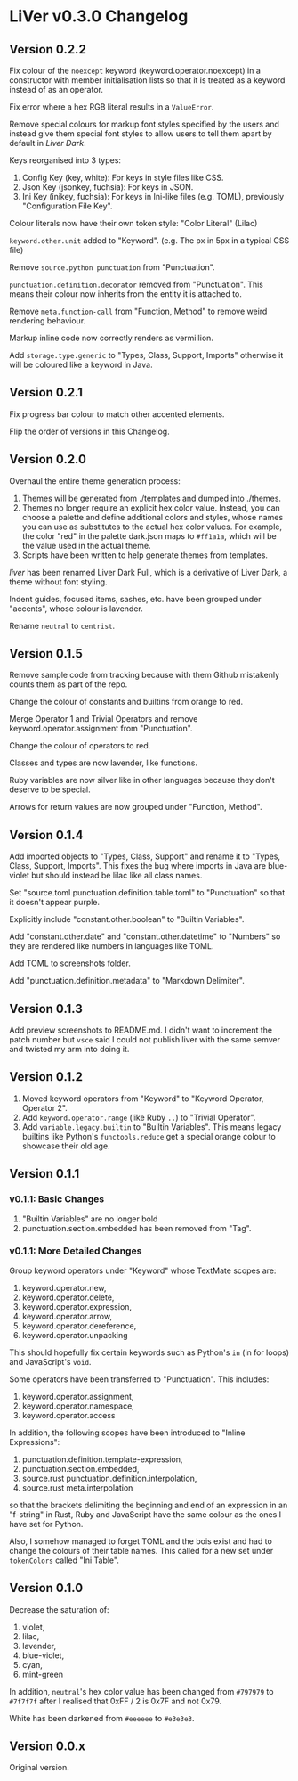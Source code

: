 # LiVer v0.3.0 Changelog

## Version 0.2.2

Fix colour of the `noexcept` keyword (keyword.operator.noexcept) in a
constructor with member initialisation lists so that it is treated as a keyword
instead of as an operator.

Fix error where a hex RGB literal results in a `ValueError`.

Remove special colours for markup font styles specified by the users
and instead give them special font styles to allow users to tell them apart
by default in *Liver Dark*.

Keys reorganised into 3 types:

1. Config Key (key, white): For keys in style files like CSS.
2. Json Key (jsonkey, fuchsia): For keys in JSON.
3. Ini Key (inikey, fuchsia): For keys in Ini-like files (e.g. TOML),
   previously "Configuration File Key".

Colour literals now have their own token style: "Color Literal" (Lilac)

`keyword.other.unit` added to "Keyword".
(e.g. The px in 5px in a typical CSS file)

Remove `source.python punctuation` from "Punctuation".

`punctuation.definition.decorator` removed from "Punctuation". This means
their colour now inherits from the entity it is attached to.

Remove `meta.function-call` from "Function, Method" to remove
weird rendering behaviour.

Markup inline code now correctly renders as vermillion.

Add `storage.type.generic` to "Types, Class, Support, Imports" otherwise it
will be coloured like a keyword in Java.

## Version 0.2.1

Fix progress bar colour to match other accented elements.

Flip the order of versions in this Changelog.

## Version 0.2.0

Overhaul the entire theme generation process:

1. Themes will be generated from ./templates and dumped into ./themes.
2. Themes no longer require an explicit hex color value. Instead, you can
choose a palette and define additional colors and styles, whose names you
can use as substitutes to the actual hex color values. For example, the
color "red" in the palette dark.json maps to `#ff1a1a`, which will be the
value used in the actual theme.
3. Scripts have been written to help generate themes from templates.

*liver* has been renamed Liver Dark Full, which is a derivative of Liver Dark,
a theme without font styling.

Indent guides, focused items, sashes, etc. have been grouped under "accents",
whose colour is lavender.

Rename `neutral` to `centrist`.

## Version 0.1.5

Remove sample code from tracking because with them Github mistakenly
counts them as part of the repo.

Change the colour of constants and builtins from orange to red.

Merge Operator 1 and Trivial Operators and remove
keyword.operator.assignment from "Punctuation".

Change the colour of operators to red.

Classes and types are now lavender, like functions.

Ruby variables are now silver like in other languages because they don't
deserve to be special.

Arrows for return values are now grouped under "Function, Method".

## Version 0.1.4

Add imported objects to "Types, Class, Support" and rename it to
"Types, Class, Support, Imports". This fixes the bug where imports
in Java are blue-violet but should instead be lilac like all class
names.

Set "source.toml punctuation.definition.table.toml" to "Punctuation"
so that it doesn't appear purple.

Explicitly include "constant.other.boolean" to "Builtin Variables".

Add "constant.other.date" and "constant.other.datetime" to "Numbers"
so they are rendered like numbers in languages like TOML.

Add TOML to screenshots folder.

Add "punctuation.definition.metadata" to "Markdown Delimiter".

## Version 0.1.3

Add preview screenshots to README.md. I didn't want to increment the
patch number but `vsce` said I could not publish liver with the same
semver and twisted my arm into doing it.

## Version 0.1.2

1. Moved keyword operators from "Keyword" to "Keyword Operator, Operator 2".
2. Add `keyword.operator.range` (like Ruby ```..```) to "Trivial Operator".
3. Add `variable.legacy.builtin` to "Builtin Variables". This means legacy
builtins like Python's `functools.reduce` get a special orange colour to
showcase their old age.

## Version 0.1.1

### v0.1.1: Basic Changes

1. "Builtin Variables" are no longer bold
2. punctuation.section.embedded has been removed from "Tag".

### v0.1.1: More Detailed Changes

Group keyword operators under "Keyword" whose TextMate scopes are:

1. keyword.operator.new,
2. keyword.operator.delete,
3. keyword.operator.expression,
4. keyword.operator.arrow,
5. keyword.operator.dereference,
6. keyword.operator.unpacking

This should hopefully fix certain keywords such as Python's `in`
(in for loops) and JavaScript's `void`.

Some operators have been transferred to "Punctuation". This includes:

1. keyword.operator.assignment,
2. keyword.operator.namespace,
3. keyword.operator.access

In addition, the following scopes have been introduced to "Inline Expressions":

1. punctuation.definition.template-expression,
2. punctuation.section.embedded,
3. source.rust punctuation.definition.interpolation,
4. source.rust meta.interpolation

so that the brackets delimiting the beginning and end of an expression in an
"f-string" in Rust, Ruby and JavaScript have the same colour as the ones
I have set for Python.

Also, I somehow managed to forget TOML and the bois exist and had to change
the colours of their table names. This called for a new set under `tokenColors`
called "Ini Table".

## Version 0.1.0

Decrease the saturation of:

1. violet,
2. lilac,
3. lavender,
4. blue-violet,
5. cyan,
6. mint-green

In addition, `neutral`'s hex color value has been changed from `#797979` to
`#7f7f7f` after I realised that 0xFF / 2 is 0x7F and not 0x79.

White has been darkened from `#eeeeee` to `#e3e3e3`.

## Version 0.0.x

Original version.
